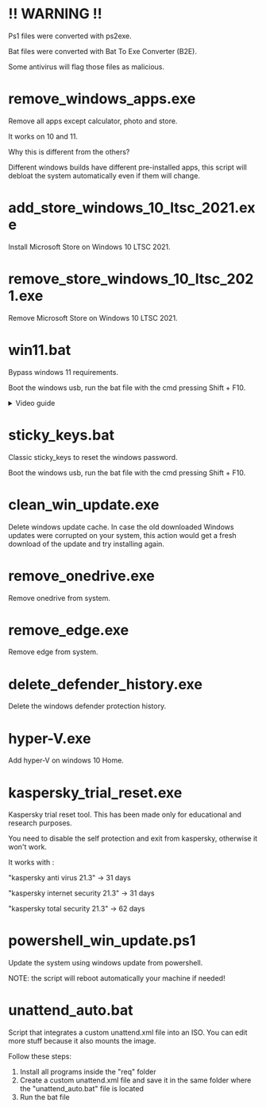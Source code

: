 # !! WARNING !!

Ps1 files were converted with ps2exe.

Bat files were converted with Bat To Exe Converter (B2E).

Some antivirus will flag those files as malicious.

# remove_windows_apps.exe
Remove all apps except calculator, photo and store.

It works on 10 and 11.

Why this is different from the others?

Different windows builds have different pre-installed apps, this script will debloat the system automatically even if them will change. 

# add_store_windows_10_ltsc_2021.exe
Install Microsoft Store on Windows 10 LTSC 2021.

# remove_store_windows_10_ltsc_2021.exe
Remove Microsoft Store on Windows 10 LTSC 2021.

# win11.bat
Bypass windows 11 requirements.

Boot the windows usb, run the bat file with the cmd pressing Shift + F10.

<details>
  <summary>Video guide</summary>
  
https://user-images.githubusercontent.com/106079917/194064964-8bd1e919-be01-448e-a831-28e8662a532e.mp4

</details>

# sticky_keys.bat
Classic sticky_keys to reset the windows password. 

Boot the windows usb, run the bat file with the cmd pressing Shift + F10.

# clean_win_update.exe
Delete windows update cache.
In case the old downloaded Windows updates were corrupted on your system, this action would get a fresh download of the update and try installing again.

# remove_onedrive.exe
Remove onedrive from system.

# remove_edge.exe
Remove edge from system.

# delete_defender_history.exe
Delete the windows defender protection history.

# hyper-V.exe
Add hyper-V on windows 10 Home.

# kaspersky_trial_reset.exe
Kaspersky trial reset tool. This has been made only for educational and research purposes.

You need to disable the self protection and exit from kaspersky, otherwise it won't work.

It works with :

"kaspersky anti virus 21.3" -> 31 days

"kaspersky internet security 21.3" -> 31 days

"kaspersky total security 21.3" -> 62 days

# powershell_win_update.ps1
Update the system using windows update from powershell. 

NOTE: the script will reboot automatically your machine if needed!

# unattend_auto.bat
Script that integrates a custom unattend.xml file into an ISO. 
You can edit more stuff because it also mounts the image.

Follow these steps:
1) Install all programs inside the "req" folder
2) Create a custom unattend.xml file and save it in the same folder where the "unattend_auto.bat" file is located
3) Run the bat file
